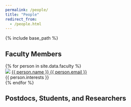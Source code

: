```yaml
---
permalink: /people/
title: "People"
redirect_from: 
  - /people.html
---
```


{% include base_path %}

<h2 class="page__content page__content-people-title">Faculty Members</h2>

<div id="faculty-list">
  {% for person in site.data.faculty %}
    <div class="faculty-profile">
      <img src="{{ person.imageurl }}" class="faculty-image"/>
      <a href="{{ person.website }}" class="faculty-name">
        {{ person.name }}
      </a>
      <a href="mailto:{{ person.email }}" class="faculty-email">
        {{ person.email }}
      </a>
      <div class="faculty-interest">{{ person.interests }}</div>
    </div>
  {% endfor %}
</div>

<script defer>
  // randomize order
  var faculty = document.querySelector('#faculty-list');
  for (var i = faculty.children.length; i >= 0; i--) {
      faculty.appendChild(faculty.children[Math.random() * i | 0]);
  }
</script>

<h2 class="page__content page__content-people-title">Postdocs, Students, and Researchers</h2>